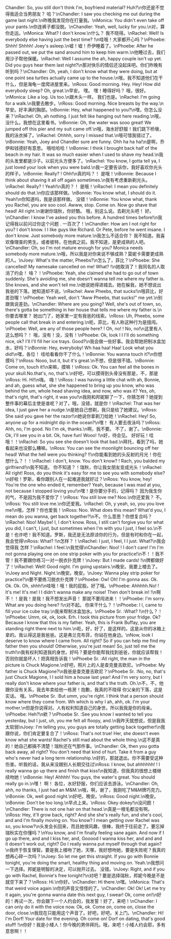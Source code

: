 Chandler: So, you still don't think I'm, boyfriend material? Huh?\n你还是不觉得我适合当男朋友？ 哈？\nChandler: I saw you checking me out during the game last night.\n昨晚我发现你在打量我。\nMonica: You didn't even take off your pants.\n你连裤子都没脱。\nChandler: Yeah, well, lucky for you.\n对，算你走运。\nMonica: What? I don't know.\n什么？ 我不晓得。\nRachel: Well! Is everybody else having just the best time? !\n哇哦！大家都开心吗？\nPhoebe: Shhh! Shhhh! Joey's asleep.\n嘘！嘘！乔伊睡着了。\nPhoebe: After he passed out, we put the sand around him to keep him warm.\n他睡过去，我们用沙子帮他保暖。\nRachel: Well I assume the ah, happy couple isn't up yet. Did you guys hear them last night?\n那对快乐的情侣还没起床吧。你们昨晚有听到吗？\nChandler: Oh, yeah, I don't know what they were doing, but at one point sea turtles actually came up to the house.\n哦，我不知道他们在干什么，但是海龟一度爬进屋里来。\nRoss: Good morning. Hey. Hey! How did everybody sleep? Oh, great.\n早安。 嘿。 嘿！睡得好吗？ 哦，很好。\nMonica: Like a log. Us too.\n跟木头一样。 我们也是。\nRachel: I'm going for a walk.\n我要去散步。\nRoss: Good morning. Nice breasts by the way.\n早安。好丰满的胸部。\nBonnie: Hey, what happened to you?\n嘿，你怎么没来？\nRachel: Oh, ah nothing. I just felt like hanging out here reading.\n哦，没什么。我想在这里看书。\nBonnie: Oh, the water was sooo great! We jumped off this pier and my suit came off.\n哦，海水好舒服！我们跳下桥墩，我的泳衣掉了。\nRachel: Ohhhh, sorry I missed that.\n哦可惜我错过了。\nBonnie: Yeah, Joey and Chandler sure are funny. Ohh ha ha ha!\n是啊，乔伊和钱德好有意思。 哦哈哈哈！\nBonnie: I think I brought back half of the beach in my hair. It was so much easier when I used to shave my head.\n我的头发里都是沙子。以前光头方便多了。\nRachel: You know, I gotta tell ya, I just loved your look when you were bald.\n我一定要告诉你，我好喜欢你光头的样子。\nBonnie: Really? ! Ohh!\n真的吗？！ 是哦！\nBonnie: Because I think about shaving it all off again sometimes.\n我有考虑重新剃光头。\nRachel: Really? ! Yeah!\n真的？！ 是哦！\nRachel: I mean you definitely should do that.\n你应该那样做。\nBonnie: You know what, I should do it. Yeah!\n你知道吗，我是该那样做。 没错！\nBonnie: You know what, thank you Rachel, you are soo cool. Awww, stop. Come on. Now go shave that head! All right.\n谢谢你瑞秋，你好酷。 哦，别这么说。去剃光头吧！ 好。\nChandler: I know I've asked you this before. A hundred times before!\n我记得我以前问过你这个问题 . 一百次了！\nChandler: How am I not right for you? I don't know. I I like guys like Richard. Or Pete, before he went insane. I don't know. Just somebody more mature.\n我怎么不适合你？ 我不知道。我喜欢像理查的男生。或者彼特，在他疯之前。我不知道，是更成熟的人吧。\nChandler: Oh, so I'm not mature enough for you? Monica needs somebody more mature.\n哦，所以我是对你来说不够成熟？莫妮卡需要更成熟的人。\nJoey: What's the matter, Pheebs?\n怎么了，菲比？\nPhoebe: She cancelled! My namesake cancelled on me! What? !\n她取消了！我同名的人取消了约会！ 啥？！\nPhoebe: Yeah, she claimed she had to go out of town suddenly. She's avoiding me, she doesn't wanna tell me where my father is. She knows, and she won't tell me.\n她说她得进城去。她在躲我，她不想说出我爸的下落。她知道却不说。\nRachel: Aww Pheebs, that sucks!\n哦菲比，好差劲喔！\nPhoebe: Yeah well, don't "Aww Pheebs, that sucks!" me yet.\n别跟我说差劲。\nChandler: Where are you going? Well, she's out of town, so, there's gotta be something in her house that tells me where my father is.\n你要去哪里？ 她出门了，她家里一定有我爸的线索。\nRoss: Uh, Pheebs, some people call that break in and entering.\n呃，菲比，有人称这种行为是擅闯。\nPhoebe: Well, are any of those people here? ! Oh, no! ! No, no!\n这里有人这么想吗？！ 哦，没有！没，没有！\nPhoebe: Ok, look I I I'll do something nice, ok? I'll I'll fill her ice trays. Good?\n我会做一些好事。我会帮她把制冰盒加水，好吗？\nBonnie: Hey, everyboby! Wh haa haa! Haa! Look what you did!\n嘿，各位！ 哇哈看看你干了什么！\nBonnie: You wanna touch it?\n你想摸吗？\nRoss: Nooo, but it, but it's great.\n不想，但是很不错。\nBonnie: Come on, touch it!\n来嘛，摸嘛！\nRoss: Ok. You can feel all the bones in your skull.No.that's, no, that's.\n好吧，可以摸得到头骨没有那是，不，那是\nRoss: Hi. Hi!\n嗨。 嗨！\nRoss: I was having a little chat with ah, Bonnie, and ah, guess what, she she happened to bring up you know, who was behind the um, whole head shaving idea, and now, who was it? Yes, oh, that's right, that's right, it was you!\n我刚和邦妮聊了一下，你猜怎样？她提到整件事的幕后主使是谁呢？对了，哦，没错，就是你！\nRachel: That was her idea, I just gave her a nudge.\n是她自己想剃，我只是给了她建议。\nRoss: She said you gave her the razor!\n她说你拿剃刀给她！\nRachel: Hey! So, anyone up for a midnight dip in the ocean?\n嘿！ 有人要去夜泳吗？\nRoss: Ahh, no, I'm good. No I'm ok, thanks.\n啊，我不要。 不了，谢了。\nBonnie: Ok, I'll see you in a bit. Ok, have fun! Wooo! !\n好，待会见。 好好玩！哇哦！！\nRachel: So you see she doesn't look that bad.\n拜托，看到了吗，她看起来也没那么糟嘛。\nRoss: You can see the moonlight bouncing off her head! What the hell were you thinking? !!\n你能看到她的头反射的月光！你在想什么？！！\nRachel: I don't, know. You don't know? ! Rach, you balded my girlfriend!\n我不知道。 你不知道？！瑞秋，你让我女朋友变成光头！\nRachel: All right! Ross, do you think it's easy for me to see you with somebody else?\n好啦！罗斯，看你跟别人在一起难道我就好过？\nRoss: You know, hey! You're the one who ended it, remember? Yeah, because I was mad at you, not because I stopped loving you!\n嘿！是你要分手的，记得吗？ 因为我生你的气，不是因为我不爱你了！\nRoss: You still love me? Noo.\n你还爱我？ 不。\nRoss: You still love me.\n你还爱我。\nRachel: Oh, y yeah, so, you you love me!\n哦，怎样？你也爱我！\nRoss: Noo. What does this mean? What'd you, I mean do you wanna, get back together?\n不。什么意思？你想复合吗？\nRachel: Noo! Maybe! I, I don't know. Ross, I still can't forgive you for what you did, I can't, I just, but sometimes when I'm with you I just, I feel so.\n不是！也许吧！我不知道。罗斯，我还是无法原谅你的行为，但是有时和你在一起，我会觉得\nRoss: What? !\n怎样？！\nRachel: I just, I feel, I I just. What?\n我会觉得我 怎样？\nRachel: I feel.\n我觉得\nChandler: Noo! ! I don't care! I'm I'm not gonna playing one on one strip poker with you for practice!\n不！！我不管！我不要跟你练习一对一脱衣扑克牌！\nJoey: But I made cards! !\n牌都做好了！\nRachel: Well! Good night. I'm going upstairs.\n晚安。我要上楼去了。\nJoey and Night. Night.\n晚安。晚安。\nJoey: Wanna play strip poker for practice?\n要不要练习脱衣扑克牌？\nPhoebe: Ow! Oh! I'm gonna ass. Ok. Ok. Ok. Oh, shhh!\n哇哦！哦！我的屁股。好了哦。\nPhoebe: Ahhhhh.No! ! It's me! It's me! I I didn't wanna make any noise! Then don't break in! !\n啊不！！是我！是我！我不想发出声音！ 那就不要闯进来！！\nPhoebe: I'm sorry. What are you doing here? !\n对不起。 你来干什么？！\nPhoebe: I I, came to fill your ice cube tray.\n我来帮制冰盒加水。\nPhoebe Sr. :What? !\n什么？！\nPhoebe: Umm, ok, ok, look. Erh. I took this picture from your fridge. Ok? Because I know that this is my father. Yeah, this is Frank Buffay, you are standing right there next to him.\n呃，好，好了，是这样的。这是从你的冰箱上拿的。我认得这是我爸爸。这是弗兰克布菲，你站在他身边。\nNow, look I deserve to know where I came from. All right? So if you can help me find my father then you should! Otherwise, you're just mean! So, just tell me the truth!\n我有权利知道我的身世。好吗？要是你能帮我找到爸爸，你就应该帮我！否则你就是坏人！把真相告诉我！\nPhoebe Sr. :All right, the man in the picture is Chuck Magione.\n好吧，照片上的人是查克曼吉欧尼。\nPhoebe: My father is Chuck Magione?\n我爸是查克曼吉欧尼？\nPhoebe Sr. :No, no, that's just Chuck Magione, I I sold him a house last year! And I'm very sorry, but I really don't know where your father is, and that's the truth. Oh.\n不，不，他跟你没有关系，我去年卖给他一栋房！抱歉，我真的不晓得 你父亲的下落，这是实话。 哦。\nPhoebe Sr. :But umm, you're right. I think that a person should know where they come from. Wh which is why I ah, ahh, ok. I'm your mother.\n但是你说得对。人有权利知道自己的身世。所以我我是你的母亲。\nPhoebe: Heh?\n欸？\nPhoebe Sr. :See you know I wanted to tell you yesterday, but I just, uh, you me felt all floopy, and.\n我昨天就想说，但是我我太软弱\nJoey: I'm telling you, you guys are totally getting back together!\n我跟你说，你们肯定要复合了！\nRoss: That's not true! Her, she doesn't even know what she wants! Rachel's still mad about the whole thing.\n这不是真的！她自己都搞不清楚！瑞秋还在气那件事。\nChandler: Ok, then you gotta back away, all right? You don't need that kind of hurt. Take it from a guy who's never had a long term relationship.\n好的，那就退出。你不需要受这种伤害。听我的话，我从来没跟别人长期交往过\nRoss: I know, but ahhhhhh! ! I really wanna go up there and finish that kiss!\n我知道，但我真的很想上楼继续吻她！\nBonnie: Hey! Ahhhh! You guys, the water's great. You should really go in.\n嘿！ 啊！ 各位，水好舒服，你们应该去游泳。\nChandler: Oh, ahh, no thanks, I just had an M&M.\n哦，啊，谢了，我刚吃了M&M牌巧克力。\nBonnie: Ok, well good night.\n好吧，晚安。\nRoss: Good night.\n晚安。\nBonnie: Don't be too long.\n早点上来。\nRoss: Okey dokey!\n没问题！\nChandler: There is not one hair on that head.\n真是一根毛都没有啊。\nRoss: Hey, it'll grow back, right? And she she's really fun, and she's cool, and and I'm finally moving on. You know? I mean getting over Rachel was so, you know?\n头发会长回来，而且她很风趣，很棒，我终于往前走了。要忘掉瑞秋实在你懂吗？\nYou know, and I'm finally feeling sane again. And now if I go up there, and and I kiss her, and, Gooood I wanna kiss her, and and and it doesn't work out, right? Do I really wanna put myself through that again?\n我终于恢复理智。要是我上楼吻了她，天哪，我好想吻她，要是失败呢？我真的想再心碎一次吗？\nJoey: So let me get this straight. If you go with Bonnie tonight, you're doing the smart, healthy thing and moving on. Yeah.\n我想问一下选择。邦妮是明智的决定，可以抛开过去。 没错。\nJoey: Right, and if you go with Rachel, Bonnie's free tonight?\n对吧？要是选择瑞秋，邦妮今晚是不是就空下来了？\nRoss: Hi.\n你好。\nChandler: Hi there.\n嘿。\nMonica: That's that weird voice again.\n你的声音又怪怪的了。\nChandler: Ok! Ok! Let me try it again, you're gonna wanna date this next guy, I swear! Ok, come on!\n好的！再试一次，你会跟下一个人约会的，我发誓！好了，来吧！\nChandler: I can only do it with the voice now. Ok, ok. Come on, come on, close the door, close.\n我现在只能用这个声音了。好吧，好吧，关上门。\nChandler: Hi! I'm Dorf! Your date for the evening. Oh come on! Dorf on dating, that's good stuff! !\n你好！我是小矮人！你今晚的男伴拜托。哦，来吧！小矮人约会耶，多有意思啊！！
        